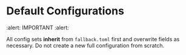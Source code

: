 # Default Configurations

:alert: IMPORTANT :alert:

All config sets **inherit** from `fallback.toml` first and overwrite
fields as necessary. Do not create a new full configuration from
scratch.
